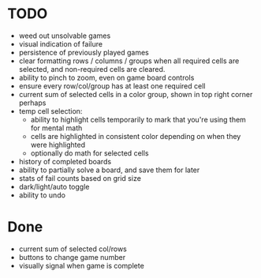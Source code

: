 # TODO

- weed out unsolvable games
- visual indication of failure
- persistence of previously played games
- clear formatting rows / columns / groups when all required cells are selected, and non-required cells are cleared.
- ability to pinch to zoom, even on game board controls
- ensure every row/col/group has at least one required cell
- current sum of selected cells in a color group, shown in top right corner perhaps
- temp cell selection:
  - ability to highlight cells temporarily to mark that you're using them for mental math
  - cells are highlighted in consistent color depending on when they were highlighted
  - optionally do math for selected cells
- history of completed boards
- ability to partially solve a board, and save them for later
- stats of fail counts based on grid size
- dark/light/auto toggle
- ability to undo

# Done

- current sum of selected col/rows
- buttons to change game number
- visually signal when game is complete
